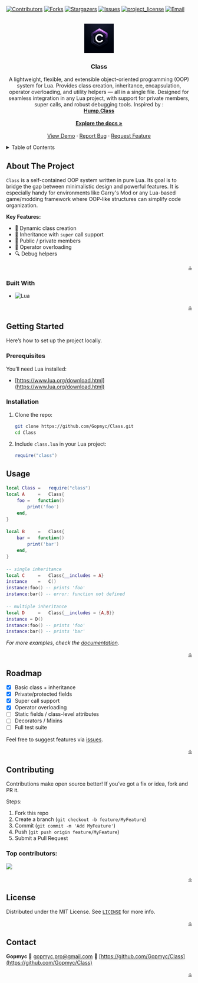 <a id="readme-top"></a>

[![Contributors][contributors-shield]][contributors-url]
[![Forks][forks-shield]][forks-url]
[![Stargazers][stars-shield]][stars-url]
[![Issues][issues-shield]][issues-url]
[![project_license][license-shield]][license-url]
[![Email][email-shield]][email-url]

<!-- PROJECT LOGO -->
<br />
<div align="center">
	<a href="https://github.com/Gopmyc/Class">
		<img src="class_logo.jpg" alt="Logo" width="80" height="80">
	</a>

<h3 align="center">Class</h3>

  <p align="center">
	A lightweight, flexible, and extensible object-oriented programming (OOP) system for Lua.
	Provides class creation, inheritance, encapsulation, operator overloading, and utility helpers — all in a single file.
	Designed for seamless integration in any Lua project, with support for private members, super calls, and robust debugging tools. Inspired by :
	<br />
	<a href="https://github.com/vrld/hump/blob/master/class.lua"><strong>Hump.Class</strong></a>
	<br />
	<br />
	<a href="https://gopmyc.github.io/Class/"><strong>Explore the docs »</strong></a>
	<br />
	<br />
	<a href="https://github.com/Gopmyc/Class/blob/main/class.lua">View Demo</a>
	·
	<a href="https://github.com/Gopmyc/Class/issues/new?labels=bug&template=bug-report---.md">Report Bug</a>
	·
	<a href="https://github.com/Gopmyc/Class/issues/new?labels=enhancement&template=feature-request---.md">Request Feature</a>
  </p>
</div>

<!-- TABLE OF CONTENTS -->
<details>
  <summary>Table of Contents</summary>
  <ol>
	<li><a href="#about-the-project">About The Project</a></li>
	<li><a href="#built-with">Built With</a></li>
	<li>
	  <a href="#getting-started">Getting Started</a>
	  <ul>
		<li><a href="#prerequisites">Prerequisites</a></li>
		<li><a href="#installation">Installation</a></li>
	  </ul>
	</li>
	<li><a href="#usage">Usage</a></li>
	<li><a href="#roadmap">Roadmap</a></li>
	<li><a href="#contributing">Contributing</a></li>
	<li><a href="#license">License</a></li>
	<li><a href="#contact">Contact</a></li>
	<li><a href="#acknowledgments">Acknowledgments</a></li>
  </ol>
</details>

<!-- ABOUT THE PROJECT -->
## About The Project

`Class` is a self-contained OOP system written in pure Lua. Its goal is to bridge the gap between minimalistic design and powerful features. It is especially handy for environments like Garry's Mod or any Lua-based game/modding framework where OOP-like structures can simplify code organization.

**Key Features:**
- 🔧 Dynamic class creation
- 🧬 Inheritance with `super` call support
- 🧱 Public / private members
- 🔄 Operator overloading
- 🔍 Debug helpers

<p align="right"><a href="#readme-top">🔝</a></p>

### Built With

* ![Lua](https://img.shields.io/badge/Lua-000080?style=for-the-badge&logo=lua&logoColor=white)

<p align="right"><a href="#readme-top">🔝</a></p>

<!-- GETTING STARTED -->
## Getting Started

Here’s how to set up the project locally.

### Prerequisites

You’ll need Lua installed:

- [https://www.lua.org/download.html](https://www.lua.org/download.html)

### Installation

1. Clone the repo:
   ```bash
   git clone https://github.com/Gopmyc/Class.git
   cd Class
	```

2. Include `class.lua` in your Lua project:

   ```lua
   require("class")
   ```

<!-- USAGE EXAMPLES -->

## Usage

```lua
local Class	=	require("class")
local A		=	Class{
    foo	=	function()
		print('foo')
	end,
}

local B		=	Class{
    bar	=	function()
		print('bar')
	end,
}

-- single inheritance
local C		=	Class{__includes = A}
instance	=	C()
instance:foo() -- prints 'foo'
instance:bar() -- error: function not defined

-- multiple inheritance
local D		=	Class{__includes = {A,B}}
instance = D()
instance:foo() -- prints 'foo'
instance:bar() -- prints 'bar'
```

*For more examples, check the [documentation](https://gopmyc.github.io/Class/).*

<p align="right"><a href="#readme-top">🔝</a></p>

<!-- ROADMAP -->

## Roadmap

* [x] Basic class + inheritance
* [x] Private/protected fields
* [x] Super call support
* [x] Operator overloading
* [ ] Static fields / class-level attributes
* [ ] Decorators / Mixins
* [ ] Full test suite

Feel free to suggest features via [issues](https://github.com/Gopmyc/Class/issues).

<p align="right"><a href="#readme-top">🔝</a></p>

<!-- CONTRIBUTING -->

## Contributing

Contributions make open source better!
If you’ve got a fix or idea, fork and PR it.

Steps:

1. Fork this repo
2. Create a branch (`git checkout -b feature/MyFeature`)
3. Commit (`git commit -m 'Add MyFeature'`)
4. Push (`git push origin feature/MyFeature`)
5. Submit a Pull Request

### Top contributors:

<a href="https://github.com/Gopmyc/Class/graphs/contributors">
  <img src="https://contrib.rocks/image?repo=Gopmyc/Class" />
</a>

<p align="right"><a href="#readme-top">🔝</a></p>

<!-- LICENSE -->

## License

Distributed under the MIT License.
See [`LICENSE`](https://github.com/Gopmyc/Class/blob/main/LICENSE) for more info.

<p align="right"><a href="#readme-top">🔝</a></p>

<!-- CONTACT -->

## Contact

**Gopmyc**
📧 [gopmyc.pro@gmail.com](mailto:gopmyc.pro@gmail.com)
🔗 [https://github.com/Gopmyc/Class](https://github.com/Gopmyc/Class)

<p align="right"><a href="#readme-top">🔝</a></p>

<!-- MARKDOWN LINKS & IMAGES -->

[contributors-shield]: https://img.shields.io/github/contributors/Gopmyc/Class.svg?style=for-the-badge
[contributors-url]: https://github.com/Gopmyc/Class/graphs/contributors
[forks-shield]: https://img.shields.io/github/forks/Gopmyc/Class.svg?style=for-the-badge
[forks-url]: https://github.com/Gopmyc/Class/network/members
[stars-shield]: https://img.shields.io/github/stars/Gopmyc/Class.svg?style=for-the-badge
[stars-url]: https://github.com/Gopmyc/Class/stargazers
[issues-shield]: https://img.shields.io/github/issues/Gopmyc/Class.svg?style=for-the-badge
[issues-url]: https://github.com/Gopmyc/Class/issues
[license-shield]: https://img.shields.io/github/license/Gopmyc/Class.svg?style=for-the-badge
[license-url]: https://github.com/Gopmyc/Class/blob/main/LICENSE
[email-shield]: https://img.shields.io/badge/Email-D14836?style=for-the-badge&logo=gmail&logoColor=white
[email-url]: mailto:gopmyc.pro@gmail.com
